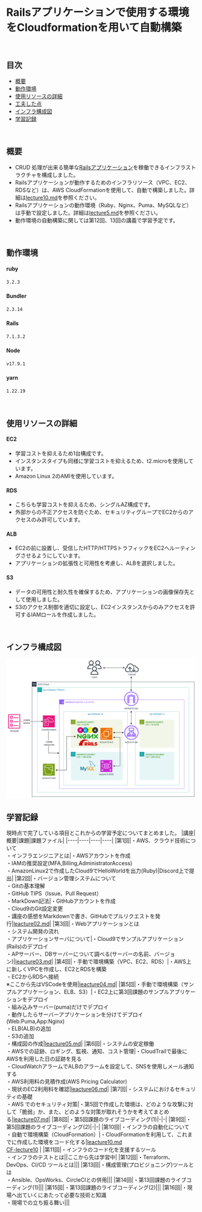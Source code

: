 # Railsアプリケーションで使用する環境をCloudformationを用いて自動構築
<br>

## 目次<!-- omit in toc -->
- [概要](#概要)
- [動作環境](#動作環境)
- [使用リソースの詳細](#使用リソースの詳細)
- [工夫した点](#工夫した点)
- [インフラ構成図](#インフラ構成図)
- [学習記録](#学習記録)
<br>

## 概要
- CRUD 処理が出来る簡単な[Railsアプリケーション](https://github.com/yuta-ushijima/raisetech-live8-sample-app)を稼働できるインフラストラクチャを構成しました。
- Railsアプリケーションが動作するためのインフラリソース（VPC、EC2、RDSなど）は、AWS CloudFormationを使用して、自動で構築しました。詳細は[lecture10.md](./lecture10.md)を参照ください。
- Railsアプリケーションの動作環境（Ruby、Nginx、Puma、MySQLなど）は手動で設定しました。詳細は[lecture5.md](./lecture5.md)を参照ください。
- 動作環境の自動構築に関しては第12回、13回の講義で学習予定です。
<br>

## 動作環境
#### ruby
```bash
3.2.3
```

#### Bundler
```bash
2.3.14
```

#### Rails
```bash
7.1.3.2
```

#### Node
```bash
v17.9.1
```

#### yarn
```bash
1.22.19
```
<br>

## 使用リソースの詳細
#### EC2
- 学習コストを抑えるため1台構成です。
- インスタンスタイプも同様に学習コストを抑えるため、t2.microを使用しています。
- Amazon Linux 2のAMIを使用しています。

#### RDS
- こちらも学習コストを抑えるため、シングルAZ構成です。
- 外部からの不正アクセスを防ぐため、セキュリティグループでEC2からのアクセスのみ許可しています。

#### ALB
- EC2の前に設置し、受信したHTTP/HTTPSトラフィックをEC2へルーティングさせるようにしています。
- アプリケーションの拡張性と可用性を考慮し、ALBを選択しました。

#### S3
- データの可用性と耐久性を確保するため、アプリケーションの画像保存先として使用しました。
- S3のアクセス制御を適切に設定し、EC2インスタンスからのみアクセスを許可するIAMロールを作成しました。
<br>

## インフラ構成図
![現時点での構成図](./images/readme-lecture10まで.png)
<br>

## 学習記録
現時点で完了している項目とこれからの学習予定についてまとめました。
|講座|概要|課題|課題ファイル|
|----|----|----|----|
|第1回|・AWS、クラウド技術について <br> ・インフラエンジニアとは|・AWSアカウントを作成 <br> ・IAMの推奨設定(MFA,Billing,AdministratorAccess) <br> ・AmazonLinux2で作成したCloud9でHelloWorldを出力(Ruby)|Discord上で提出|
|第2回|・バージョン管理システムについて <br> ・Gitの基本理解 <br> ・GitHub TIPS（Issue、Pull Request） <br> ・MarkDown記法|・GitHubアカウントを作成 <br> ・Cloud9のGit設定変更 <br> ・講座の感想をMarkdownで書き、GitHubでプルリクエストを発行|[leacture02.md](./lecture02.md)|
|第3回|・Webアプリケーションとは <br> ・システム開発の流れ <br> ・アプリケーションサーバについて|・Cloud9でサンプルアプリケーション(Rails)のデプロイ <br> ・APサーバー、DBサーバーについて調べる(サーバーの名前、バージョン)|[leacture03.md](./lecture03.md)|
|第4回|・手動で環境構築（VPC、EC2、RDS）|・AWS上に新しくVPCを作成し、EC2とRDSを構築 <br> ・EC2からRDSへ接続 <br> ※ここから先はVSCodeを使用|[leacture04.md](./lecture04.md)|
|第5回|・手動で環境構築（サンプルアプリケーション、ELB、S3）|・EC2上に第3回課題のサンプルアプリケーションをデプロイ <br> ・組み込みサーバー(puma)だけでデプロイ <br> ・動作したらサーバーアプリケーションを分けてデプロイ(Web:Puma,App:Nginx) <br> ・ELB(ALB)の追加 <br> ・S3の追加 <br> ・構成図の作成|[leacture05.md](./lecture05.md)|
|第6回|・システムの安定稼働 <br> ・AWSでの証跡、ロギング、監視、通知、コスト管理|・CloudTrailで最後にAWSを利用した日の証跡を見る <br> ・CloudWatchアラームでALBのアラームを設定して、SNSを使用しメール通知する <br> ・AWS利用料の見積作成(AWS Pricing Calculator) <br> ・現状のEC2利用料を確認|[leacture06.md](./lecture06.md)|
|第7回|・システムにおけるセキュリティの基礎 <br> ・AWS でのセキュリティ対策|・第5回で作成した環境は、どのような攻撃に対して「脆弱」か、また、どのような対策が取れそうかを考えてまとめる|[leacture07.md](./lecture07.md)|
|第8回|・第5回課題のライブコーディング(1)|-|-|
|第9回|・第5回課題のライブコーディング(2)|-|-|
|第10回|・インフラの自動化について <br> ・自動で環境構築（CloudFormation）|・CloudFormationを利用して、これまでに作成した環境をコード化する|[leacture10.md](./lecture10.md) <br> [CF-lecture10](./CF-lecture10) |
|第11回|・インフラのコード化を支援するツール <br> ・インフラのテストとは||ここから先は学習中|
|第12回|・Terraform、DevOps、CI/CD ツールとは|||
|第13回|・構成管理(プロビジョニング)ツールとは <br> ・Ansible、OpsWorks、CircleCIとの併用|||
|第14回|・第13回課題のライブコーディング(1)|||
|第15回|・第13回課題のライブコーディング(2)|||
|第16回|・現場へ出ていくにあたって必要な技術と知識 <br> ・現場での立ち振る舞い|||